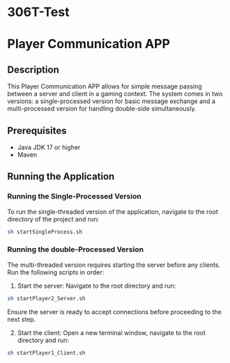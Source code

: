 # 306T-Test
# Player Communication APP

## Description
This Player Communication APP allows for simple message passing between a server and client in a gaming context. The system comes in two versions: a single-processed version for basic message exchange and a multi-processed version for handling double-side simultaneously.


## Prerequisites
- Java JDK 17 or higher
- Maven


## Running the Application

### Running the Single-Processed Version

To run the single-threaded version of the application, navigate to the root directory of the project and run:

```bash
sh startSingleProcess.sh
```
### Running the double-Processed Version
The multi-threaded version requires starting the server before any clients. Run the following scripts in order:

1. Start the server: Navigate to the root directory and run:

```bash
sh startPlayer2_Server.sh
```
Ensure the server is ready to accept connections before proceeding to the next step.

2. Start the client: Open a new terminal window, navigate to the root directory and run:

```bash
sh startPlayer1_Client.sh
```